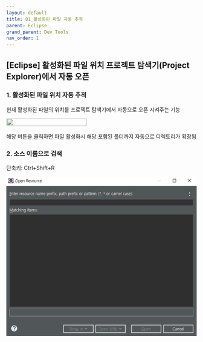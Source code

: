 ```yaml
---
layout: default
title: 01_활성화된 파일 자동 추적
parent: Eclipse
grand_parent: Dev Tools
nav_order: 1
---
```


## [Eclipse] 활성화된 파일 위치 프로젝트 탐색기(Project Explorer)에서 자동 오픈  


### 1. 활성화된 파일 위치 자동 추적  
현재 활성화된 파일의 위치를 프로젝트 탐색기에서 자동으로 오픈 시켜주는 기능  


<img src="/img/230404_01.png" Width="65%" Height="65%">  


해당 버튼을 클릭하면 파일 활성화시 해당  포함된 폴더까지 자동으로 디렉토리가 확장됨  


### 2. 소스 이름으로 검색  
단축키: Ctrl+Shift+R  


<img src="./img/230404_02.png">


